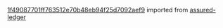[1f49087701ff763512e70b48eb94f25d7092aef9](https://github.com/insolar/assured-ledger/commit/1f49087701ff763512e70b48eb94f25d7092aef9) imported from [assured-ledger](https://github.com/insolar/assured-ledger)
